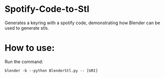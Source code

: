 # Spotify-Code-to-Stl
Generates a keyring with a spotify code, demonstrating how Blender can be used to generate stls.

# How to use:

Run the command:

    blender -b --python BlenderStl.py -- [URI]


